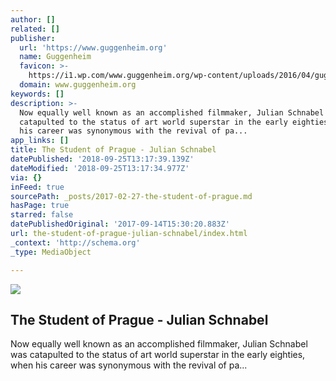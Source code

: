 ```yaml
---
author: []
related: []
publisher:
  url: 'https://www.guggenheim.org'
  name: Guggenheim
  favicon: >-
    https://i1.wp.com/www.guggenheim.org/wp-content/uploads/2016/04/gugg_banner_400x400.jpg?fit=192%2C192&ssl=1
  domain: www.guggenheim.org
keywords: []
description: >-
  Now equally well known as an accomplished filmmaker, Julian Schnabel was
  catapulted to the status of art world superstar in the early eighties, when
  his career was synonymous with the revival of pa...
app_links: []
title: The Student of Prague - Julian Schnabel
datePublished: '2018-09-25T13:17:39.139Z'
dateModified: '2018-09-25T13:17:34.977Z'
via: {}
inFeed: true
sourcePath: _posts/2017-02-27-the-student-of-prague.md
hasPage: true
starred: false
datePublishedOriginal: '2017-09-14T15:30:20.883Z'
url: the-student-of-prague-julian-schnabel/index.html
_context: 'http://schema.org'
_type: MediaObject

---
```

<article style=""><img src="https://imgflo.herokuapp.com/graph/2b2431f8e7ba7b0/5a9d73c988637a5e9a85961f8d013983/noop.jpg?input=https%3A%2F%2Fi0.wp.com%2Fwww.guggenheim.org%2Fwp-content%2Fuploads%2F1983%2F01%2F2007.5_ph_web.jpg%3Ffit%3D1200%252C642%26ssl%3D1" /><h1>The Student of Prague - Julian Schnabel</h1><p>Now equally well known as an accomplished filmmaker, Julian Schnabel was catapulted to the status of art world superstar in the early eighties, when his career was synonymous with the revival of pa...</p></article>